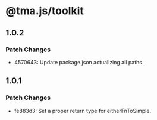 # @tma.js/toolkit

## 1.0.2

### Patch Changes

- 4570643: Update package.json actualizing all paths.

## 1.0.1

### Patch Changes

- fe883d3: Set a proper return type for eitherFnToSimple.

